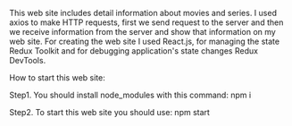 
This web site includes detail information about movies and series. I 
used axios to make HTTP requests, first we send request to the server 
and then we receive information from the server and show that 
information on my web site. For creating the web site I used React.js, for managing the state Redux Toolkit and for debugging application's state changes Redux DevTools.


How to start this web site:

Step1. You should install node_modules with this command: npm i

Step2. To start this web site you should use: npm start

